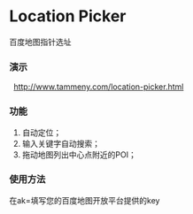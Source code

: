# Location Picker
百度地图指针选址

### 演示
   http://www.tammeny.com/location-picker.html
### 功能
1. 自动定位；
2. 输入关键字自动搜索；
3. 拖动地图列出中心点附近的POI；

### 使用方法
   在ak=填写您的百度地图开放平台提供的key
